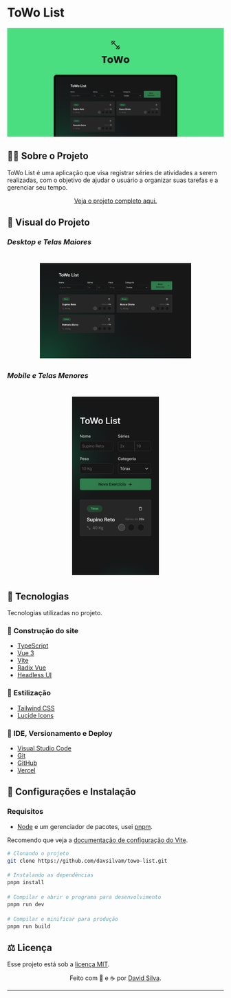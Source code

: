 # ToWo List

<img src="./.github/banner.png" />

## :weight_lifting_man: **Sobre o Projeto**

ToWo List é uma aplicação que visa registrar séries de atividades a serem realizadas, com o objetivo de ajudar o usuário a organizar suas tarefas e a gerenciar seu tempo.

<p align="center">
   <a href="https://towo-list.vercel.app">Veja o projeto completo aqui.</a>
</p>


## :art: **Visual do Projeto**

### _Desktop e Telas Maiores_

<h1 align="center">
    <img src="./.github/desktop.png" style="width: 70%">
</h1>

### _Mobile e Telas Menores_

<h1 align="center">
    <img src="./.github/mobile.png" style="width: 40%;">
</h1>

## :wrench: **Tecnologias**

Tecnologias utilizadas no projeto.

### :hammer: **Construção do site**

- [TypeScript](https://www.typescriptlang.org)
- [Vue 3](https://vuejs.org)
- [Vite](https://vitejs.dev)
- [Radix Vue](https://www.radix-vue.com)
- [Headless UI](https://headlessui.com)

### :art: **Estilização**

- [Tailwind CSS](https://tailwindcss.com)
- [Lucide Icons](https://lucide.dev)

### :open_file_folder: **IDE, Versionamento e Deploy**

- [Visual Studio Code](https://code.visualstudio.com)
- [Git](https://git-scm.com)
- [GitHub](https://github.com)
- [Vercel](https://vercel.com/)

## :rocket: **Configurações e Instalação**

### Requisitos

- [Node](https://nodejs.org/) e um gerenciador de pacotes, usei [pnpm](https://pnpm.io/pt/).

Recomendo que veja a [documentação de configuração do Vite](https://vitejs.dev/guide/).

```sh
# Clonando o projeto
git clone https://github.com/davsilvam/towo-list.git

# Instalando as dependências
pnpm install

# Compilar e abrir o programa para desenvolvimento
pnpm run dev

# Compilar e minificar para produção
pnpm run build
```

## :balance_scale: **Licença**

Esse projeto está sob a [licença MIT](https://github.com/davsilvam/towo-list/blob/main/LICENSE.md).

<p align="center">
  Feito com 💚 e ☕ por <a href="https://www.linkedin.com/in/davsilvam/">David Silva</a>.
</p>

---
